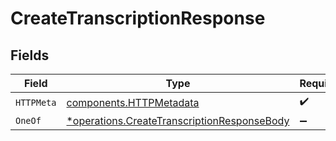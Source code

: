 # CreateTranscriptionResponse


## Fields

| Field                                                                                                     | Type                                                                                                      | Required                                                                                                  | Description                                                                                               |
| --------------------------------------------------------------------------------------------------------- | --------------------------------------------------------------------------------------------------------- | --------------------------------------------------------------------------------------------------------- | --------------------------------------------------------------------------------------------------------- |
| `HTTPMeta`                                                                                                | [components.HTTPMetadata](../../models/components/httpmetadata.md)                                        | :heavy_check_mark:                                                                                        | N/A                                                                                                       |
| `OneOf`                                                                                                   | [*operations.CreateTranscriptionResponseBody](../../models/operations/createtranscriptionresponsebody.md) | :heavy_minus_sign:                                                                                        | OK                                                                                                        |